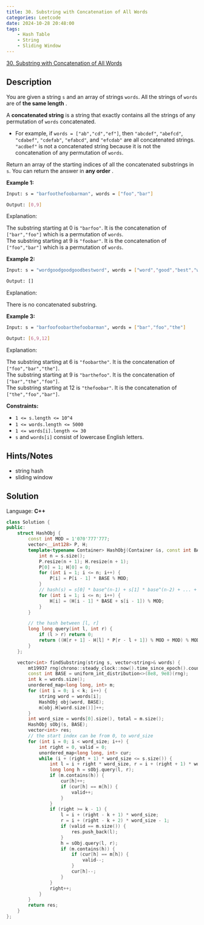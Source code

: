 ```yaml
---
title: 30. Substring with Concatenation of All Words
categories: Leetcode
date: 2024-10-28 20:48:00
tags:
    - Hash Table
    - String
    - Sliding Window
---
```


[30. Substring with Concatenation of All Words](https://leetcode.com/problems/substring-with-concatenation-of-all-words/description/)

## Description

You are given a string `s` and an array of strings `words`. All the strings of `words` are of **the same length** .

A **concatenated string**  is a string that exactly contains all the strings of any permutation of `words` concatenated.

- For example, if `words = ["ab","cd","ef"]`, then `"abcdef"`, `"abefcd"`, `"cdabef"`, `"cdefab"`, `"efabcd"`, and `"efcdab"` are all concatenated strings. `"acdbef"` is not a concatenated string because it is not the concatenation of any permutation of `words`.

Return an array of the starting indices of all the concatenated substrings in `s`. You can return the answer in **any order** .

**Example 1:**

```bash
Input: s = "barfoothefoobarman", words = ["foo","bar"]

Output: [0,9]
```

Explanation:

The substring starting at 0 is `"barfoo"`. It is the concatenation of `["bar","foo"]` which is a permutation of `words`.<br>
The substring starting at 9 is `"foobar"`. It is the concatenation of `["foo","bar"]` which is a permutation of `words`.

**Example 2:**

```bash
Input: s = "wordgoodgoodgoodbestword", words = ["word","good","best","word"]

Output: []
```

Explanation:

There is no concatenated substring.

**Example 3:**

```bash
Input: s = "barfoofoobarthefoobarman", words = ["bar","foo","the"]

Output: [6,9,12]
```

Explanation:

The substring starting at 6 is `"foobarthe"`. It is the concatenation of `["foo","bar","the"]`.<br>
The substring starting at 9 is `"barthefoo"`. It is the concatenation of `["bar","the","foo"]`.<br>
The substring starting at 12 is `"thefoobar"`. It is the concatenation of `["the","foo","bar"]`.

**Constraints:**

- `1 <= s.length <= 10^4`
- `1 <= words.length <= 5000`
- `1 <= words[i].length <= 30`
- `s` and `words[i]` consist of lowercase English letters.

## Hints/Notes

- string hash
- sliding window

## Solution

Language: **C++**

```C++
class Solution {
public:
    struct HashObj {
        const int MOD = 1'070'777'777;
        vector<__int128> P, H;
        template<typename Container> HashObj(Container &s, const int BASE) {
            int n = s.size();
            P.resize(n + 1); H.resize(n + 1);
            P[0] = 1; H[0] = 0;
            for (int i = 1; i <= n; i++) {
                P[i] = P[i - 1] * BASE % MOD;
            }
            // hash(s) = s[0] * base^(n-1) + s[1] * base^(n-2) + ... + s[n-2] * base + s[n-1]
            for (int i = 1; i <= n; i++) {
                H[i] = (H[i - 1] * BASE + s[i - 1]) % MOD;
            }
        }

        // the hash between [l, r]
        long long query(int l, int r) {
            if (l > r) return 0;
            return ((H[r + 1] - H[l] * P[r - l + 1]) % MOD + MOD) % MOD;
        }
    };

    vector<int> findSubstring(string s, vector<string>& words) {
        mt19937 rng(chrono::steady_clock::now().time_since_epoch().count());
        const int BASE = uniform_int_distribution<>(8e8, 9e8)(rng);
        int k = words.size();
        unordered_map<long long, int> m;
        for (int i = 0; i < k; i++) {
            string word = words[i];
            HashObj obj(word, BASE);
            m[obj.H[word.size()]]++;
        }
        int word_size = words[0].size(), total = m.size();
        HashObj sObj(s, BASE);
        vector<int> res;
        // the start index can be from 0, to word_size
        for (int i = 0; i < word_size; i++) {
            int right = 0, valid = 0;
            unordered_map<long long, int> cur;
            while (i + (right + 1) * word_size <= s.size()) {
                int l = i + right * word_size, r = i + (right + 1) * word_size - 1;
                long long h = sObj.query(l, r);
                if (m.contains(h)) {
                    cur[h]++;
                    if (cur[h] == m[h]) {
                        valid++;
                    }
                }
                if (right >= k - 1) {
                    l = i + (right - k + 1) * word_size;
                    r = i + (right - k + 2) * word_size - 1;
                    if (valid == m.size()) {
                        res.push_back(l);
                    }
                    h = sObj.query(l, r);
                    if (m.contains(h)) {
                        if (cur[h] == m[h]) {
                            valid--;
                        }
                        cur[h]--;
                    }
                }
                right++;
            }
        }
        return res;
    }
};
```
